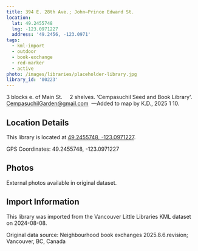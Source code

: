 ```yaml
---
title: 394 E. 28th Ave.; John—Prince Edward St.
location:
  lat: 49.2455748
  lng: -123.0971227
  address: '49.2456, -123.0971'
tags:
  - kml-import
  - outdoor
  - book-exchange
  - red-marker
  - active
photo: /images/libraries/placeholder-library.jpg
library_id: '00223'
---
```

3 blocks e. of Main St.     2 shelves.
'Cempasuchil Seed and Book Library'.
CempasuchilGarden@gmail.com 
—Added to map by K.D., 2025 1 10.

## Location Details

This library is located at [49.2455748, -123.0971227](https://www.google.com/maps?q=49.2455748,-123.0971227).

GPS Coordinates: 49.2455748, -123.0971227

## Photos

External photos available in original dataset.

## Import Information

This library was imported from the Vancouver Little Libraries KML dataset on 2024-08-08.

Original data source: Neighbourhood book exchanges 2025.8.6.revision; Vancouver, BC, Canada
